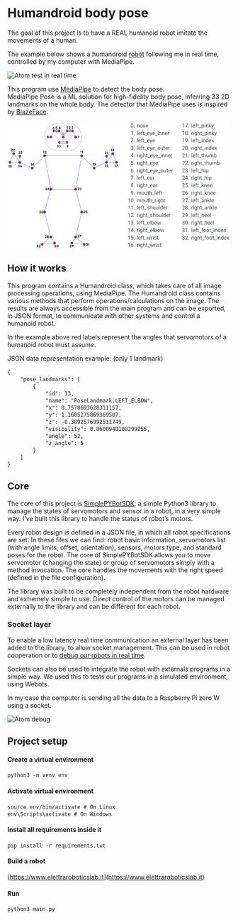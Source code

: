 # Humandroid body pose

The goal of this project is to have a REAL humanoid robot imitate the movements of a human.

The example below shows a humandroid [robot](https://www.elettraroboticslab.it/progetti/Galvan) following me in real time, controlled by my computer with MediaPipe.

![Atom test in real time](media/atom_real_test.gif)

This program use [MediaPipe](https://mediapipe.dev) to detect the body pose.<br>
MediaPipe Pose is a ML solution for high-fidelity body pose, 
inferring 33 2D landmarks on the whole body.
The detector that MediaPipe uses is inspired by [BlazeFace](https://arxiv.org/abs/1907.05047).

![Body pose landmarks](media/pose_landmarks.png)

## How it works

This program contains a Humandroid class, which takes care of all image processing operations, using MediaPipe.
The Humandroid class contains various methods that perform operations/calculations on the image. 
The results are always accessible from the main program and can be exported, in JSON format, 
to communicate with other systems and control a humanoid robot.

In the example above red labels represent the angles that servomotors of a humanoid robot must assume.

JSON data representation example: (only 1 landmark)
```
{
    "pose_landmarks": [
        {
            "id": 13,
            "name": "PoseLandmark.LEFT_ELBOW",
            "x": 0.7578693628311157,
            "y": 1.1605275869369507,
            "z": -0.3892576992511749,
            "visibility": 0.8600940108299255,
            "angle": 52,
            "z_angle": 5
        }
    ]
}
```

## Core
The core of this project is [SimplePYBotSDK](https://github.com/vellons/SimplePYBotSDK), a simple Python3 library to manage the states of servomotors and sensor in a robot, in a very simple way.
I've built this library to handle the status of robot’s motors.

Every robot design is defined in a JSON file, in which all robot specifications are set. 
In these files we can find: robot basic information, servomotors list (with angle limits, offset, orientation), sensors, motors type, and standard poses for the robot.
The core of SimplePYBotSDK allows you to move servomotor (changing the state) or group of servomotors simply with a method invocation. 
The core handles the movements with the right speed (defined in the file configuration).

The library was built to be completely independent from the robot hardware and extremely simple to use. Direct control of the motors can be managed externally to the library and can be different for each robot.

### Socket layer
To enable a low latency real time communication an external layer has been added to the library, to allow socket management. 
This can be used in robot cooperation or to [debug our robots in real time](https://github.com/vellons/SimplePYBotDashboard).

Sockets can also be used to integrate the robot with externals programs in a simple way.
We used this to tests our programs in a simulated environment, using Webots.

In my case the computer is sending all the data to a Raspberry Pi zero W using a socket.

![Atom debug](media/atom_realtime_dashboard.gif)

## Project setup

#### Create a virtual environment
```
python3 -m venv env
```

#### Activate virtual environment
```
source env/bin/activate # On Linux
env\Scripts\activate # On Windows
```

#### Install all requirements inside it
```
pip install -r requirements.txt
```

#### Build a robot
[https://www.elettraroboticslab.it](https://www.elettraroboticslab.it)

#### Run
```shell
python3 main.py
```
